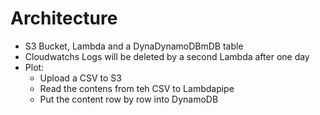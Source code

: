# Architecture

* S3 Bucket, Lambda and a DynaDynamoDBmDB table
* Cloudwatchs Logs will be deleted by a second Lambda after one day
* Plot:
  * Upload a CSV to S3
  * Read the contens from teh CSV to Lambdapipe
  * Put the content row by row into DynamoDB